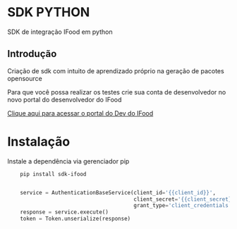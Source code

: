 # SDK PYTHON
SDK de integração IFood em python
## Introdução
Criação de sdk com intuito de aprendizado próprio na geração de pacotes opensource

Para que você possa realizar os testes crie sua conta de desenvolvedor no novo portal do desenvolvedor do IFood

<a href="https://developer.ifood.com.br/sign-in">Clique aqui para acessar o portal do Dev do IFood</a>

# Instalação
Instale a dependência via gerenciador pip
```` commandline
    pip install sdk-ifood
````

```` python

    service = AuthenticationBaseService(client_id='{{client_id}}',
                                        client_secret='{{client_secret}}',
                                        grant_type='client_credentials')
    response = service.execute()
    token = Token.unserialize(response)

````
